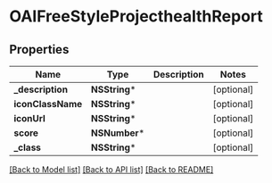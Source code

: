 # OAIFreeStyleProjecthealthReport

## Properties
Name | Type | Description | Notes
------------ | ------------- | ------------- | -------------
**_description** | **NSString*** |  | [optional] 
**iconClassName** | **NSString*** |  | [optional] 
**iconUrl** | **NSString*** |  | [optional] 
**score** | **NSNumber*** |  | [optional] 
**_class** | **NSString*** |  | [optional] 

[[Back to Model list]](../README.md#documentation-for-models) [[Back to API list]](../README.md#documentation-for-api-endpoints) [[Back to README]](../README.md)


